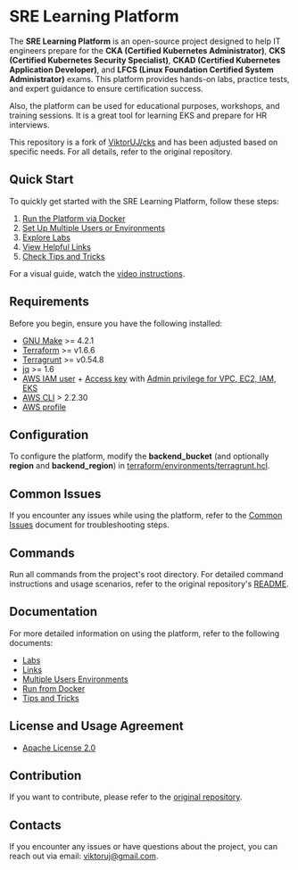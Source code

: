 # SRE Learning Platform

The **SRE Learning Platform** is an open-source project designed to help IT engineers prepare for the **CKA (Certified Kubernetes Administrator)**, **CKS (Certified Kubernetes Security Specialist)**, **CKAD (Certified Kubernetes Application Developer)**, and **LFCS (Linux Foundation Certified System Administrator)** exams. This platform provides hands-on labs, practice tests, and expert guidance to ensure certification success.

Also, the platform can be used for educational purposes, workshops, and training sessions. It is a great tool for learning EKS and prepare for HR interviews.

This repository is a fork of [ViktorUJ/cks](https://github.com/ViktorUJ/cks) and has been adjusted based on specific needs. For all details, refer to the original repository.

## Quick Start

To quickly get started with the SRE Learning Platform, follow these steps:

1. [Run the Platform via Docker](docs/run_from_docker.md)
2. [Set Up Multiple Users or Environments](docs/multiple_users_envs.md)
3. [Explore Labs](docs/labs.md)
4. [View Helpful Links](docs/links.md)
5. [Check Tips and Tricks](docs/tips_and_tricks.md)

For a visual guide, watch the [video instructions](https://youtu.be/Xh6sWzafBmw).

## Requirements

Before you begin, ensure you have the following installed:

- [GNU Make](https://www.gnu.org/software/make/) >= 4.2.1
- [Terraform](https://developer.hashicorp.com/terraform/tutorials/aws-get-started/install-cli) >= v1.6.6
- [Terragrunt](https://terragrunt.gruntwork.io/docs/getting-started/install/) >= v0.54.8
- [jq](https://jqlang.github.io/jq/download/) >= 1.6
- [AWS IAM user](https://docs.aws.amazon.com/IAM/latest/UserGuide/id_users_create.html) + [Access key](https://docs.aws.amazon.com/IAM/latest/UserGuide/id_credentials_access-keys.html) with [Admin privilege for VPC, EC2, IAM, EKS](https://docs.aws.amazon.com/IAM/latest/UserGuide/access_policies.html)
- [AWS CLI](https://docs.aws.amazon.com/cli/latest/userguide/getting-started-version.html) > 2.2.30
- [AWS profile](https://docs.aws.amazon.com/cli/latest/userguide/cli-configure-files.html)

## Configuration

To configure the platform, modify the **backend_bucket** (and optionally **region** and **backend_region**) in [terraform/environments/terragrunt.hcl](terraform/environments/terragrunt.hcl#L4).

## Common Issues

If you encounter any issues while using the platform, refer to the [Common Issues](docs/common_issues.md) document for troubleshooting steps.

## Commands

Run all commands from the project's root directory. For detailed command instructions and usage scenarios, refer to the original repository's [README](https://github.com/ViktorUJ/cks).

## Documentation

For more detailed information on using the platform, refer to the following documents:

- [Labs](docs/labs.md)
- [Links](docs/links.md)
- [Multiple Users Environments](docs/multiple_users_envs.md)
- [Run from Docker](docs/run_from_docker.md)
- [Tips and Tricks](docs/tips_and_tricks.md)

## License and Usage Agreement

- [Apache License 2.0](LICENSE)

## Contribution

If you want to contribute, please refer to the [original repository](https://github.com/ViktorUJ/cks).

## Contacts

If you encounter any issues or have questions about the project, you can reach out via email: [viktoruj@gmail.com](mailto:viktoruj@gmail.com).
